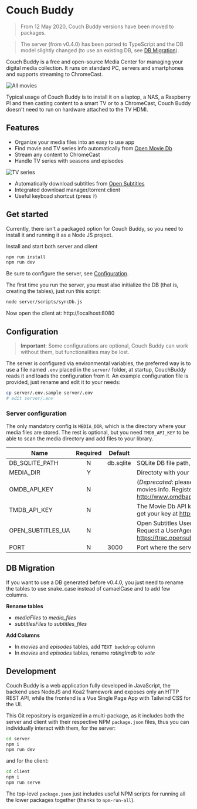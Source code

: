 # Couch Buddy

> From 12 May 2020, Couch Buddy versions have been moved to packages.

> The server (from v0.4.0) has been ported to TypeScript and the DB model slightly changed (to use an existing DB, see [DB Migration](#DB%20Migration)).

Couch Buddy is a free and open-source Media Center for managing your digital media collection. It runs on standard PC, servers and smartphones and supports streaming to ChromeCast.

![All movies](https://raw.githubusercontent.com/lucafaggianelli/couch-buddy/master/docs/screenshots/all-movies.png)

Typical usage of Couch Buddy is to install it on a laptop, a NAS, a Raspberry PI and then casting content to a smart TV or to a ChromeCast, Couch Buddy doesn't need to run on hardware attached to the TV HDMI.

## Features

* Organize your media files into an easy to use app
* Find movie and TV series info automatically from [Open Movie Db](http://omdbapi.com/)
* Stream any content to ChromeCast
* Handle TV series with seasons and episodes

![TV series](https://raw.githubusercontent.com/lucafaggianelli/couch-buddy/master/docs/screenshots/series.png)

* Automatically download subtitles from [Open Subtitles](opensubtitles.org)
* Integrated download manager/torrent client
* Useful keyboad shortcut (press `?`)

## Get started

Currently, there isn't a packaged option for Couch Buddy, so you need to install it and running it as a Node JS project.

Install and start both server and client

```sh
npm run install
npm run dev
```

Be sure to configure the server, see [Configuration](#Configuration).

The first time you run the server, you must also initialize the DB (that is, creating the tables), just run this script:

```sh
node server/scripts/syncDb.js
```

Now open the client at: http://localhost:8080

## Configuration

> **Important**: Some configurations are optional, Couch Buddy can work without them, but functionalities may be lost.

The server is configured via environmental variables, the preferred way is to use a file
named `.env` placed in the `server/` folder, at startup, CouchBuddy reads it and loads the
configuration from it. An example configuration file is provided, just rename and edit it
to your needs:

```sh
cp server/.env.sample server/.env
# edit server/.env
```

### Server configuration

The only mandatory config is `MEDIA_DIR`, which is the directory where your media files are stored. The rest is optional, but you need `TMDB_API_KEY` to be able to scan the media directory and add files to your library.

|Name               |Required|Default|Description|
|-------------------|:-:|-------|-----------|
|DB_SQLITE_PATH     | N | db.sqlite |SQLite DB file path, ex: `db.sqlite`|
|MEDIA_DIR     | Y ||Directoty with your video files, ex: `/media/luca/MyHDD/videos/`|
|OMDB_API_KEY           | N ||(*Deprecated*: please use TMDB) OMDb API key, needed for getting movies info. Register and get your key at http://www.omdbapi.com/apikey.aspx|
|TMDB_API_KEY       | N ||The Movie Db API key, needed for getting movies info. Register and get your key at https://developers.themoviedb.org/3/getting-started
|OPEN_SUBTITLES_UA   | N ||Open Subtitles UserAgent, needed for downloading movies subs. Request a UserAgent at https://trac.opensubtitles.org/projects/opensubtitles/wiki/DevReadFirst|
|PORT               | N |3000|Port where the server listens|

## DB Migration

If you want to use a DB generated before v0.4.0, you just need to rename the tables to use snake_case instead of camaelCase and to add few columns.

**Rename tables**
* *mediaFiles* to *media_files*
* *subtitlesFiles* to *subtitles_files*

**Add Columns**
* In *movies* and *episodes* tables, add `TEXT backdrop` column
* In *movies* and *episodes* tables, rename *ratingImdb* to *vote*

## Development

Couch Buddy is a web application fully developed in JavaScript, the backend uses NodeJS and Koa2 framework and exposes only an HTTP REST API, while the frontend is a Vue Single Page App with Tailwind CSS for the UI.

This Git repository is organized in a multi-package, as it includes both the server and client with their respective NPM `package.json` files, thus you can individually interact with them, for the server:

```sh
cd server
npm i
npm run dev
```

and for the client:
```sh
cd client
npm i
npm run serve
```

The top-level `package.json` just includes useful NPM scripts for running all the lower packages together (thanks to `npm-run-all`).
